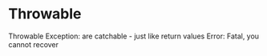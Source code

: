 # Throwable

Throwable
    Exception: are catchable - just like return values
    Error: Fatal, you cannot recover